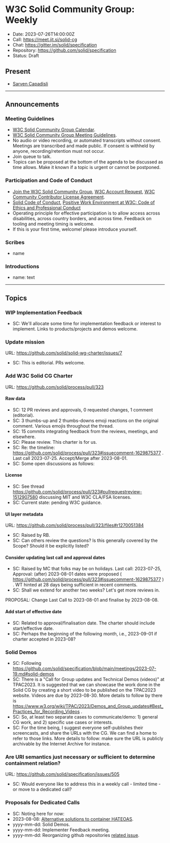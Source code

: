 # W3C Solid Community Group: Weekly

* Date: 2023-07-26T14:00:00Z
* Call: https://meet.jit.si/solid-cg
* Chat: https://gitter.im/solid/specification
* Repository: https://github.com/solid/specification
* Status: Draft

## Present
* [Sarven Capadisli](https://csarven.ca/#i)

---

## Announcements

### Meeting Guidelines
* [W3C Solid Community Group Calendar](https://www.w3.org/groups/cg/solid/calendar).
* [W3C Solid Community Group Meeting Guidelines](https://github.com/solid/specification/blob/main/meetings/README.md).
* No audio or video recording, or automated transcripts without consent. Meetings are transcribed and made public. If consent is withheld by anyone, recording/retention must not occur.
* Join queue to talk.
* Topics can be proposed at the bottom of the agenda to be discussed as time allows. Make it known if a topic is urgent or cannot be postponed.

### Participation and Code of Conduct
* [Join the W3C Solid Community Group](https://www.w3.org/community/solid/join), [W3C Account Request](http://www.w3.org/accounts/request), [W3C Community Contributor License Agreement](https://www.w3.org/community/about/agreements/cla/).
* [Solid Code of Conduct](https://github.com/solid/process/blob/main/code-of-conduct.md), [Positive Work Environment at W3C: Code of Ethics and Professional Conduct](https://www.w3.org/Consortium/cepc/)
* Operating principle for effective participation is to allow access across disabilities, across country borders, and across time. Feedback on tooling and meeting timing is welcome.
* If this is your first time, welcome! please introduce yourself.


### Scribes
* name

### Introductions
* name: text


---


## Topics

### WIP Implementation Feedback
* SC: We'll allocate some time for implementation feedback or interest to implement. Links to products/projects and demos welcome.


### Update mission
URL: https://github.com/solid/solid-wg-charter/issues/7

* SC: This is editorial. PRs welcome.


### Add W3C Solid CG Charter
URL: https://github.com/solid/process/pull/323

#### Raw data
* SC: 12 PR reviews and approvals, 0 requested changes, 1 comment (editorial).
* SC: 3 thumbs-up and 2 thumbs-downs emoji reactions on the original comment. Various emojis throughout the thread.
* SC: 15 commits integrating feedback from the reviews, meetings, and elsewhere.
* SC: Please review. This charter is for us.
* SC: Re: the timeline: https://github.com/solid/process/pull/323#issuecomment-1629875377 . Last call 2023-07-25. Accept/Merge after 2023-08-01.
* SC: Some open discussions as follows:

#### License
* SC: See thread https://github.com/solid/process/pull/323#pullrequestreview-1512907580 discussing MIT and W3C CLA/FSA licenses.
* SC: Current state: pending W3C guidance.


#### UI layer metadata
URL: https://github.com/solid/process/pull/323/files#r1270051384

* SC: Raised by RB.
* SC: Can others review the questions? Is this generally covered by the Scope? Should it be explicitly listed?


#### Consider updating last call and approval dates
* SC: Raised by MC that folks may be on holidays. Last call: 2023-07-25, Approval: (after) 2023-08-01 dates were proposed ( https://github.com/solid/process/pull/323#issuecomment-1629875377 ) . WT hinted at 28 days being sufficient in recent comments.
* SC: Shall we extend for another two weeks? Let's get more reviews in.

PROPOSAL: Change Last Call to 2023-08-01 and finalise by 2023-08-08.


#### Add start of effective date
* SC: Related to approval/finalisation date. The charter should include start/effective date.
* SC: Perhaps the beginning of the following month, i.e., 2023-09-01 if charter accepted in 2023-08?


### Solid Demos
* SC: Following https://github.com/solid/specification/blob/main/meetings/2023-07-19.md#solid-demos
* SC: There is a "Call for Group updates and Technical Demos (videos)" at TPAC2023. It is suggested that we can showcase the work done in the Solid CG by creating a short video to be published on the TPAC2023 website. Videos are due by 2023-08-30. More details to follow by there is https://www.w3.org/wiki/TPAC/2023/Demos_and_Group_updates#Best_Practices_for_Recording_Videos .
* SC: So, at least two separate cases to communicate/demo: 1) general CG work, and 2) specific use cases or interests.
* SC: For the time being, I suggest everyone self-publishes their screencasts, and share the URLs with the CG. We can find a home to refer to those links. More details to follow: make sure the URL is publicly archivable by the Internet Archive for instance.


### Are URI semantics just necessary or sufficient to determine containment relation?
URL: https://github.com/solid/specification/issues/505

* SC: Would everyone like to address this in a weekly call - limited time - or move to a dedicated call?


### Proposals for Dedicated Calls
* SC: Noting here for now:
* 2023-08-08: [Alternative solutions to container HATEOAS](https://github.com/solid/specification/issues/525).
* yyyy-mm-dd: Solid Demos.
* yyyy-mm-dd: Implementer Feedback meeting.
* yyyy-mm-dd: Reorganizing github repositories [related issue](https://github.com/solid/process/issues/324).
